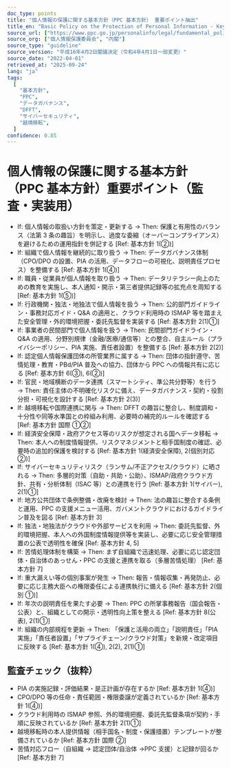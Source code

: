 ```yaml
---
doc_type: points
title: "個人情報の保護に関する基本方針（PPC 基本方針） 重要ポイント抽出"
title_en: "Basic Policy on the Protection of Personal Information - Key Points"
source_url: ["https://www.ppc.go.jp/personalinfo/legal/fundamental_policy/"]
source_org: ["個人情報保護委員会", "内閣"]
source_type: "guideline"
source_version: "平成16年4月2日閣議決定（令和4年4月1日一部変更）"
source_date: "2022-04-01"
retrieved_at: "2025-09-24"
lang: "ja"
tags:
  [
    "基本方針",
    "PPC",
    "データガバナンス",
    "DFFT",
    "サイバーセキュリティ",
    "越境移転",
  ]
confidence: 0.85
---
```


# 個人情報の保護に関する基本方針（PPC 基本方針）重要ポイント（監査・実装用）

- If: 個人情報の取扱い方針を策定・更新する → Then: 保護と有用性のバランス（法第 3 条の趣旨）を明示し、過度な委縮（オーバーコンプライアンス）を避けるための運用指針を併記する [Ref: 基本方針 1(②)]
- If: 組織で個人情報を継続的に取り扱う → Then: データガバナンス体制（CPO/DPO の設置、PIA の活用、データフローの可視化、説明責任プロセス）を整備する [Ref: 基本方針 1(④)]
- If: 職員・従業員が個人情報を取り扱う → Then: データリテラシー向上のための教育を実施し、本人通知・開示・第三者提供記録等の拡充点を周知する [Ref: 基本方針 1(⑤)]
- If: 行政機関・独法・地独法で個人情報を扱う → Then: 公的部門ガイドライン・事務対応ガイド・Q&A の適用と、クラウド利用時の ISMAP 等を踏まえた安全管理・外的環境把握・委託先監督を実装する [Ref: 基本方針 2(1)①]
- If: 事業者の民間部門で個人情報を扱う → Then: 民間部門ガイドライン・Q&A の適用、分野別規律（金融/医療/通信等）との整合、自主ルール（プライバシーポリシー、PIA 実施、責任者設置）を整備する [Ref: 基本方針 2(2)]
- If: 認定個人情報保護団体の所管業界に属する → Then: 団体の指針遵守、苦情処理・教育・PBd/PIA 普及への協力、団体から PPC への情報共有に応じる [Ref: 基本方針 6(③), 6(②)]
- If: 官民・地域横断のデータ連携（スマートシティ、準公共分野等）を行う → Then: 責任主体の不明確化リスクに備え、データガバナンス・契約・役割分担・可視化を設計する [Ref: 基本方針 2(3)]
- If: 越境移転や国際連携に関与 → Then: DFFT の趣旨に整合し、制度調和・十分性や同等水準国との枠組み利用、必要時の補完的ルールを確認する [Ref: 基本方針 国際 ①②]
- If: 経済安全保障・政府アクセス等のリスクが想定される国へデータ移転 → Then: 本人への制度情報提供、リスクマネジメントと相手国制度の確認、必要時の追加的保護を検討する [Ref: 基本方針 1(経済安全保障), 2(個別対応 ②)]
- If: サイバーセキュリティリスク（ランサム/不正アクセス/クラウド）に晒される → Then: 多層的対策（自助・共助・公助）、ISMAP/政府クラウド方針、共有・分析体制（ISAC 等）との連携を行う [Ref: 基本方針 1(サイバー), 2(1)①]
- If: 地方公共団体で条例整備・改廃を検討 → Then: 法の趣旨に整合する条例と運用、PPC の支援メニュー活用、ガバメントクラウドにおけるガイドライン普及を図る [Ref: 基本方針 3]
- If: 独法・地独法がクラウドや外部サービスを利用 → Then: 委託先監督、外的環境把握、本人への外国制度情報提供等を実装し、必要に応じ安全管理措置の公表で透明性を確保 [Ref: 基本方針 4, 5]
- If: 苦情処理体制を構築 → Then: まず自組織で迅速処理、必要に応じ認定団体・自治体のあっせん・PPC の支援と連携を取る（多層苦情処理） [Ref: 基本方針 7]
- If: 重大漏えい等の個別事案が発生 → Then: 報告・情報収集・再発防止、必要に応じ主務大臣への権限委任による連携執行に備える [Ref: 基本方針 2(個別 ①)]
- If: 年次の説明責任を果たす必要 → Then: PPC の所掌事務報告（国会報告・公表）と、組織としての開示・透明性向上策を整える [Ref: 基本方針 8(公表), 2(1)①]
- If: 組織の内部規程を更新 → Then: 「保護と活用の両立」「説明責任」「PIA 実施」「責任者設置」「サプライチェーン/クラウド対策」を新規・改定項目に反映する [Ref: 基本方針 1(④), 2(2), 2(1)①]

## 監査チェック（抜粋）

- PIA の実施記録・評価結果・是正計画が存在するか [Ref: 基本方針 1(④)]
- CPO/DPO 等の任命・責任範囲・権限委譲が定義されているか [Ref: 基本方針 1(④)]
- クラウド利用時の ISMAP 参照、外的環境把握、委託先監督条項が契約・手順に反映されているか [Ref: 基本方針 2(1)①]
- 越境移転時の本人提供情報（相手国名・制度・保護措置）テンプレートが整備されているか [Ref: 基本方針 国際 ②]
- 苦情対応フロー（自組織 → 認定団体/自治体 →PPC 支援）と記録が回るか [Ref: 基本方針 7]
